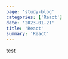 ```yaml
---
page: 'study-blog'
categories: ['React']
date: '2023-01-21'
title: 'React'
summary: 'React'
---
```


test
